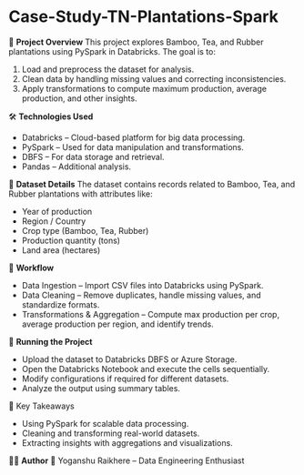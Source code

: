 # Case-Study-TN-Plantations-Spark

📌 **Project Overview**
This project explores Bamboo, Tea, and Rubber plantations using PySpark in Databricks. The goal is to:

1. Load and preprocess the dataset for analysis.
2. Clean data by handling missing values and correcting inconsistencies.
3. Apply transformations to compute maximum production, average production, and other insights.


🛠 **Technologies Used**
  * Databricks – Cloud-based platform for big data processing.
  * PySpark – Used for data manipulation and transformations.
  * DBFS – For data storage and retrieval.
  * Pandas – Additional analysis.


📂 **Dataset Details**
The dataset contains records related to Bamboo, Tea, and Rubber plantations with attributes like:

  * Year of production
  * Region / Country
  * Crop type (Bamboo, Tea, Rubber)
  * Production quantity (tons)
  * Land area (hectares)


🚀 **Workflow**
  * Data Ingestion – Import CSV files into Databricks using PySpark.
  * Data Cleaning – Remove duplicates, handle missing values, and standardize formats.
  * Transformations & Aggregation – Compute max production per crop, average production per region, and identify trends.


🔧 **Running the Project**
  * Upload the dataset to Databricks DBFS or Azure Storage.
  * Open the Databricks Notebook and execute the cells sequentially.
  * Modify configurations if required for different datasets.
  * Analyze the output using summary tables.


🎯 Key Takeaways
  * Using PySpark for scalable data processing.
  * Cleaning and transforming real-world datasets.
  * Extracting insights with aggregations and visualizations.

👨‍💻 **Author**
📌 Yoganshu Raikhere – Data Engineering Enthusiast
